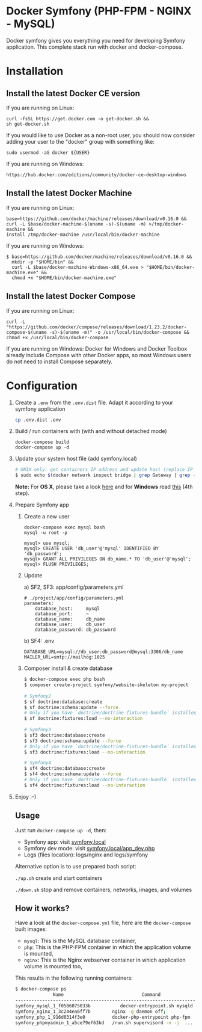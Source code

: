 # Docker Symfony (PHP-FPM - NGINX - MySQL)

Docker symfony gives you everything you need for developing Symfony application. This complete stack run with docker and docker-compose.

# Installation

## Install the latest Docker CE version
If you are running on Linux:
```
curl -fsSL https://get.docker.com -o get-docker.sh &&
sh get-docker.sh
```

If you would like to use Docker as a non-root user, you should now consider
adding your user to the "docker" group with something like:

```
sudo usermod -aG docker ${USER}
```

If you are running on Windows:
```
https://hub.docker.com/editions/community/docker-ce-desktop-windows
```

## Install the latest Docker Machine

If you are running on Linux:
```
base=https://github.com/docker/machine/releases/download/v0.16.0 &&
curl -L $base/docker-machine-$(uname -s)-$(uname -m) >/tmp/docker-machine &&
install /tmp/docker-machine /usr/local/bin/docker-machine
```

If you are running on Windows:
```
$ base=https://github.com/docker/machine/releases/download/v0.16.0 &&
  mkdir -p "$HOME/bin" &&
  curl -L $base/docker-machine-Windows-x86_64.exe > "$HOME/bin/docker-machine.exe" &&
  chmod +x "$HOME/bin/docker-machine.exe"
```

## Install the latest Docker Compose

If you are running on Linux:
```
curl -L "https://github.com/docker/compose/releases/download/1.23.2/docker-compose-$(uname -s)-$(uname -m)" -o /usr/local/bin/docker-compose && chmod +x /usr/local/bin/docker-compose
```

If you are running on Windows:
Docker for Windows and Docker Toolbox already include Compose with other Docker apps, so most Windows users do not need to install Compose separately.

# Configuration
1. Create a `.env` from the `.env.dist` file. Adapt it according to your symfony application

    ```bash
    cp .env.dist .env
    ```

2. Build / run containers with (with and without detached mode)
    ```
    docker-compose build
    docker-compose up -d
    ```

3. Update your system host file (add symfony.local)
   ```bash
   # UNIX only: get containers IP address and update host (replace IP according to your configuration) (on Windows, edit C:\Windows\System32\drivers\etc\hosts)
   $ sudo echo $(docker network inspect bridge | grep Gateway | grep -o -E '[0-9\.]+') "symfony.local" >> /etc/hosts
   ```
   
   **Note:** For **OS X**, please take a look [here](https://docs.docker.com/docker-for-mac/networking/) and for **Windows** read [this](https://docs.docker.com/docker-for-windows/#/step-4-explore-the-application-and-run-examples) (4th step).
   
4. Prepare Symfony app
    
    1. Create a new user
        ```
        docker-compose exec mysql bash
        mysql -u root -p
        
        mysql> use mysql;
        mysql> CREATE USER 'db_user'@'mysql' IDENTIFIED BY 'db_password';
        mysql> GRANT ALL PRIVILEGES ON db_name.* TO 'db_user'@'mysql';
        mysql> FLUSH PRIVILEGES;
        ```
    2. Update
  
        a) SF2, SF3: app/config/parameters.yml
          
        ```
        # ./project/app/config/parameters.yml
        parameters:
            database_host:     mysql
            database_port:     ~
            database_name:     db_name
            database_user:     db_user
            database_password: db_password
        ```
    
        b) SF4: .env
        ```
        DATABASE_URL=mysql://db_user:db_password@mysql:3306/db_name
        MAILER_URL=smtp://mailhog:1025
        ```
    3. Composer install & create database
        ```bash
        $ docker-compose exec php bash
        $ composer create-project symfony/website-skeleton my-project
            
        # Symfony2
        $ sf doctrine:database:create
        $ sf doctrine:schema:update --force
        # Only if you have `doctrine/doctrine-fixtures-bundle` installed
        $ sf doctrine:fixtures:load --no-interaction
            
        # Symfony3
        $ sf3 doctrine:database:create
        $ sf3 doctrine:schema:update --force
        # Only if you have `doctrine/doctrine-fixtures-bundle` installed
        $ sf3 doctrine:fixtures:load --no-interaction
    
        # Symfony4
        $ sf4 doctrine:database:create
        $ sf4 doctrine:schema:update --force
        # Only if you have `doctrine/doctrine-fixtures-bundle` installed
        $ sf4 doctrine:fixtures:load --no-interaction
        ```
5. Enjoy :-)
    
    ## Usage
    
    Just run `docker-compose up -d`, then:
    
    * Symfony app: visit [symfony.local](http://symfony.local)  
    * Symfony dev mode: visit [symfony.local/app_dev.php](http://symfony.local/app_dev.php)  
    * Logs (files location): logs/nginx and logs/symfony
    
    Alternative option is to use prepared bash script:
    
    ```./up.sh``` create and start containers
    
    ```./down.sh``` stop and remove containers, networks, images, and volumes
    
    ## How it works?
    
    Have a look at the `docker-compose.yml` file, here are the `docker-compose` built images:
    
    * `mysql`: This is the MySQL database container,
    * `php`: This is the PHP-FPM container in which the application volume is mounted,
    * `nginx`: This is the Nginx webserver container in which application volume is mounted too,
    
    This results in the following running containers:
    
    ```bash
    $ docker-compose ps
                  Name                             Command               State                    Ports                  
    ---------------------------------------------------------------------------------------------------------------------
    symfony_mysql_1_f0586075033b           docker-entrypoint.sh mysqld      Up      0.0.0.0:3306->3306/tcp, 33060/tcp       
    symfony_nginx_1_3c244ea6ff7b        nginx -g daemon off;             Up      0.0.0.0:443->443/tcp, 0.0.0.0:80->80/tcp
    symfony_php_1_916d0314f3e0          docker-php-entrypoint php-fpm    Up      9000/tcp                                
    symfony_phpmyadmin_1_a5ce79ef63bd   /run.sh supervisord -n -j  ...   Up      0.0.0.0:8080->80/tcp, 9000/tcp 
    ```
